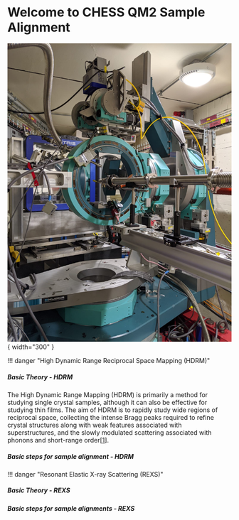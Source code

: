 # Welcome to CHESS QM2 Sample Alignment


![Image title](https://github.com/suchismitasarker/CHESS-photos/blob/main/beamline.jpeg?raw=true){ width="300" }

!!! danger "High Dynamic Range Reciprocal Space Mapping (HDRM)"


##### Basic Theory - HDRM

The High Dynamic Range Mapping (HDRM) is primarily a method for studying single crystal samples, although it can also be effective for studying thin films. The aim of HDRM is to rapidly study wide regions of reciprocal space, collecting the intense Bragg peaks required to refine crystal structures along with weak features associated with superstructures, and the slowly modulated scattering associated with phonons and short-range order[[1](https://www.chess.cornell.edu/srn-article-cartography-7-dimensions-chess)].


##### Basic steps for sample alignment - HDRM


!!! danger "Resonant Elastic X-ray Scattering (REXS)"


##### Basic Theory - REXS


##### Basic steps for sample alignments - REXS



